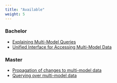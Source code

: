 ```yaml
---
title: "Available"
weight: 5
---
```


### Bachelor

- [Explaining Multi-Model Queries](mm-explain.md)
- [Unified Interface for Accessing Multi-Model Data](mm-accessor.md)

### Master

- [Propagation of changes to multi-model data](mm-evocat-impl.md)
- [Querying over multi-model data](mm-evoque-impl.md)